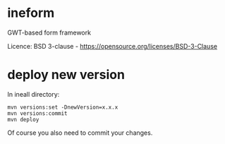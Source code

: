# ineform
GWT-based form framework

Licence: BSD 3-clause - https://opensource.org/licenses/BSD-3-Clause


# deploy new version

In ineall directory:
```
mvn versions:set -DnewVersion=x.x.x
mvn versions:commit
mvn deploy
```

Of course you also need to commit your changes.
